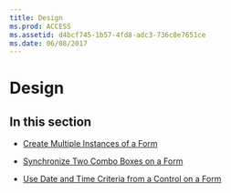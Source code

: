 ```yaml
---
title: Design
ms.prod: ACCESS
ms.assetid: d4bcf745-1b57-4fd8-adc3-736c8e7651ce
ms.date: 06/08/2017
---
```



# Design

## In this section


- [Create Multiple Instances of a Form](create-multiple-instances-of-a-form.md)
    
- [Synchronize Two Combo Boxes on a Form](synchronize-two-combo-boxes-on-a-form.md)
    
- [Use Date and Time Criteria from a Control on a Form](use-date-and-time-criteria-from-a-control-on-a-form.md)
    

